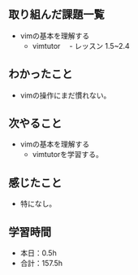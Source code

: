 ## 取り組んだ課題一覧
- vimの基本を理解する
  -  vimtutor
　- レッスン 1.5~2.4
## わかったこと
-  vimの操作にまだ慣れない。
## 次やること
- vimの基本を理解する
  -  vimtutorを学習する。
## 感じたこと
- 特になし。
## 学習時間
- 本日：0.5h
- 合計：157.5h